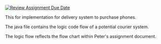 [![Review Assignment Due Date](https://classroom.github.com/assets/deadline-readme-button-22041afd0340ce965d47ae6ef1cefeee28c7c493a6346c4f15d667ab976d596c.svg)](https://classroom.github.com/a/EU9dDIGa)

This for implementation for delivery system to purchase phones.

The java file contains the logic code flow of a potential courier system. 

The logic flow reflects the flow chart within Peter's assignment document.
